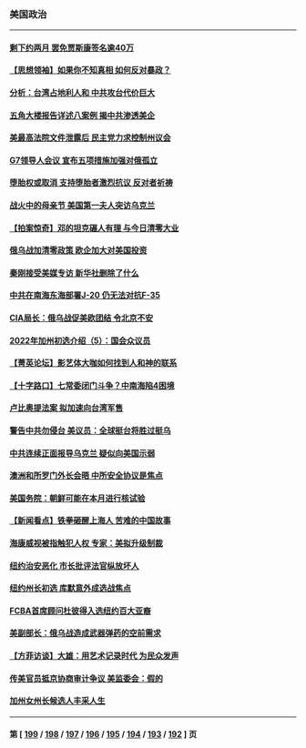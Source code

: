 ### 美国政治
---
#### [剩下约两月 罢免贾斯康签名逾40万](../../pages/ncid1078159/n13730788.md) 
#### [【思想领袖】如果你不知真相 如何反对暴政？](../../pages/ncid1078159/n13729014.md) 
#### [分析：台湾占地利人和 中共攻台代价巨大](../../pages/ncid1078159/n13727385.md) 
#### [五角大楼报告详述八案例 揭中共渗透美企](../../pages/ncid1078159/n13730587.md) 
#### [美最高法院文件泄露后 民主党力求控制州议会](../../pages/ncid1078159/n13730398.md) 
#### [G7领导人会议 宣布五项措施加强对俄孤立](../../pages/ncid1078159/n13730505.md) 
#### [堕胎权或取消 支持堕胎者激烈抗议 反对者祈祷](../../pages/ncid1078159/n13730372.md) 
#### [战火中的母亲节 美国第一夫人突访乌克兰](../../pages/ncid1078159/n13730400.md) 
#### [【拍案惊奇】邓的坦克碾人有理 与今日清零大业](../../pages/ncid1078159/n13729574.md) 
#### [俄乌战加清零政策 欧企加大对美国投资](../../pages/ncid1078159/n13730219.md) 
#### [秦刚接受美媒专访 新华社删除了什么](../../pages/ncid1078159/n13729851.md) 
#### [中共在南海东海部署J-20 仍无法对抗F-35](../../pages/ncid1078159/n13723021.md) 
#### [CIA局长：俄乌战促美欧团结 令北京不安](../../pages/ncid1078159/n13729735.md) 
#### [2022年加州初选介绍（5）：国会众议员](../../pages/ncid1078159/n13729885.md) 
#### [【菁英论坛】影艺体大咖如何找到人和神的联系](../../pages/ncid1078159/n13729847.md) 
#### [【十字路口】七常委闭门斗争？中南海陷4困境](../../pages/ncid1078159/n13729513.md) 
#### [卢比奥提法案 拟加速向台湾军售](../../pages/ncid1078159/n13729742.md) 
#### [警告中共勿侵台 美议员：全球挺台将胜过挺乌](../../pages/ncid1078159/n13729571.md) 
#### [中共连续正面报导乌克兰 疑似向美国示弱](../../pages/ncid1078159/n13729701.md) 
#### [澳洲和所罗门外长会晤 中所安全协议是焦点](../../pages/ncid1078159/n13729569.md) 
#### [美国务院：朝鲜可能在本月进行核试验](../../pages/ncid1078159/n13729373.md) 
#### [【新闻看点】铁拳砸醒上海人 苦难的中国故事](../../pages/ncid1078159/n13729051.md) 
#### [海康威视被指触犯人权 专家：美拟升级制裁](../../pages/ncid1078159/n13729009.md) 
#### [纽约治安恶化 市长批评法官纵放坏人](../../pages/ncid1078159/n13729227.md) 
#### [纽约州长初选 库默意外成选战焦点](../../pages/ncid1078159/n13729239.md) 
#### [FCBA首席顾问杜彼得入选纽约百大亚裔](../../pages/ncid1078159/n13729241.md) 
#### [美副部长：俄乌战造成武器弹药的空前需求](../../pages/ncid1078159/n13729217.md) 
#### [【方菲访谈】大雄：用艺术记录时代 为民众发声](../../pages/ncid1078159/n13728995.md) 
#### [传美官员抵京协商审计争议 美监委会：假的](../../pages/ncid1078159/n13729146.md) 
#### [加州女州长候选人丰采人生](../../pages/ncid1078159/n13729145.md) 

---
#### 第 [ [199](./199.md) / [198](./198.md) / [197](./197.md) / [196](./196.md) / [195](./195.md) / [194](./194.md) / [193](./193.md) / [192](./192.md) ] 页
